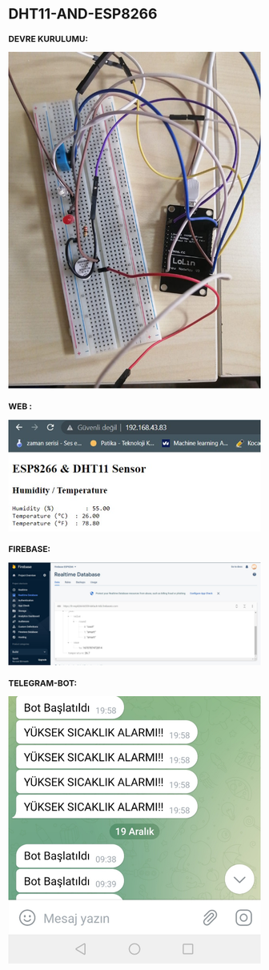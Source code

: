 # DHT11-AND-ESP8266
### DEVRE KURULUMU:
![alt text](https://github.com/melissaunsal/DHT11-AND-ESP8266/blob/main/WhatsApp%20Image%202022-12-12%20at%2012.32.11.jpeg)


### WEB :
![alt text](https://github.com/melissaunsal/DHT11-AND-ESP8266/blob/main/WhatsApp%20Image%202022-12-12%20at%2011.00.56.jpeg)

### FIREBASE:
  ![alt text](https://github.com/melissaunsal/DHT11-AND-ESP8266/blob/main/WhatsApp%20Image%202022-12-12%20at%2011.00.56%20(1).jpeg)

### TELEGRAM-BOT:
  ![alt text](https://github.com/melissaunsal/DHT11-AND-ESP8266/blob/main/WhatsApp%20Image%202022-12-19%20at%2009.52.00.jpeg)

